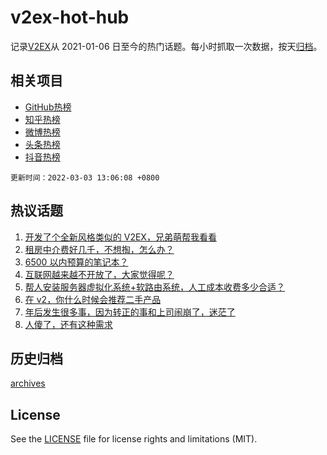 # v2ex-hot-hub

 记录[V2EX](https://www.v2ex.com/)从 2021-01-06 日至今的热门话题。每小时抓取一次数据，按天[归档](archives)。
 
 ## 相关项目

- [GitHub热榜](https://github.com/snaildev/github-hot-hub)
- [知乎热榜](https://github.com/snaildev/zhihu-hot-hub)
- [微博热榜](https://github.com/snaildev/weibo-hot-hub)
- [头条热榜](https://github.com/snaildev/toutiao-hot-hub)
- [抖音热榜](https://github.com/snaildev/douyin-hot-hub)


 `更新时间：2022-03-03 13:06:08 +0800`

## 热议话题

1. [开发了个全新风格类似的 V2EX，兄弟萌帮我看看](https://www.v2ex.com/t/837490)
1. [租房中介费好几千，不想掏，怎么办？](https://www.v2ex.com/t/837463)
1. [6500 以内预算的笔记本？](https://www.v2ex.com/t/837403)
1. [互联网越来越不开放了，大家觉得呢？](https://www.v2ex.com/t/837439)
1. [帮人安装服务器虚拟化系统+软路由系统，人工成本收费多少合适？](https://www.v2ex.com/t/837517)
1. [在 v2，你什么时候会推荐二手产品](https://www.v2ex.com/t/837617)
1. [年后发生很多事，因为转正的事和上司闹崩了，迷茫了](https://www.v2ex.com/t/837597)
1. [人傻了，还有这种需求](https://www.v2ex.com/t/837625)

## 历史归档

[archives](archives)

## License

See the [LICENSE](LICENSE) file for license rights and limitations (MIT).

